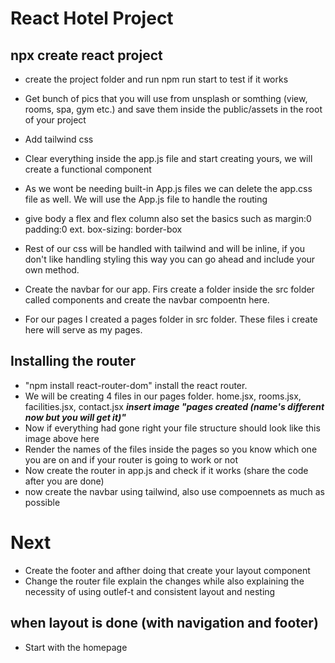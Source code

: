 # React Hotel Project
## npx create react project
*   create the project folder and run npm run start to test if it works

*   Get bunch of pics that you will use from unsplash or somthing (view, rooms, spa, gym etc.) and save them inside the public/assets in the root of your project

*   Add tailwind css

*   Clear everything inside the app.js file and start creating yours, we will create a functional component

*   As we wont be needing built-in App.js files we can delete the app.css file as well. We will use the App.js file to handle the routing

*   give body a flex and flex column also set the basics such as margin:0 padding:0 ext. box-sizing: border-box

*   Rest of our css will be handled with tailwind and will be inline, if you don't like handling styling this way you can go ahead and include your own method. 

*   Create the navbar for our app. Firs create a folder inside the src folder called components and create the navbar compoentn here. 

* For our pages I created a pages folder in src folder. These files i create here will serve as my pages. 

## Installing the router

* "npm install react-router-dom" install the react router. 
* We will be creating 4 files in our pages folder. home.jsx, rooms.jsx, facilities.jsx, contact.jsx
***insert image "pages created (name's different now but you will get it)"***
* Now if everything had gone right your file structure should look like this image above here
* Render the names of the files inside the pages so you know which one you are on and if your router is going to work or not
* Now create the router in app.js and check if it works (share the code after you are done)
* now create the navbar using tailwind, also use compoennets as much as possible



# Next

* Create the footer and afther doing that create your layout component
* Change the router file explain the changes while also explaining the necessity of using outlef-t and consistent layout and nesting

## when layout is done (with navigation and footer)
* Start with the homepage